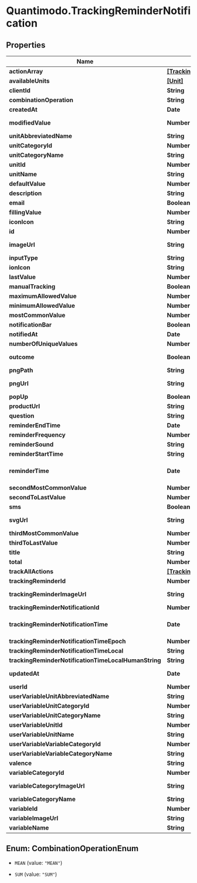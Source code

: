 # Quantimodo.TrackingReminderNotification

## Properties
Name | Type | Description | Notes
------------ | ------------- | ------------- | -------------
**actionArray** | [**[TrackingReminderNotificationAction]**](TrackingReminderNotificationAction.md) |  | 
**availableUnits** | [**[Unit]**](Unit.md) |  | 
**clientId** | **String** | clientId | [optional] 
**combinationOperation** | **String** | The way multiple measurements are aggregated over time | [optional] 
**createdAt** | **Date** | Example: 2017-07-29 20:49:54 | [optional] 
**modifiedValue** | **Number** | Is the user specified default value or falls back to the last value in user unit. Good for initializing input fields | [optional] 
**unitAbbreviatedName** | **String** | Example: /5 | [optional] 
**unitCategoryId** | **Number** | Example: 5 | [optional] 
**unitCategoryName** | **String** | Example: Rating | [optional] 
**unitId** | **Number** | Example: 10 | [optional] 
**unitName** | **String** | Example: 1 to 5 Rating | [optional] 
**defaultValue** | **Number** | Default value to use for the measurement when tracking | [optional] 
**description** | **String** | Example: positive | [optional] 
**email** | **Boolean** | True if the reminders should be delivered via email | [optional] 
**fillingValue** | **Number** | Example: 0 | 
**iconIcon** | **String** | Example: ion-sad-outline | [optional] 
**id** | **Number** | id for the specific PENDING tracking remidner | 
**imageUrl** | **String** | Example: https://rximage.nlm.nih.gov/image/images/gallery/original/55111-0129-60_RXNAVIMAGE10_B051D81E.jpg | [optional] 
**inputType** | **String** | Example: happiestFaceIsFive | [optional] 
**ionIcon** | **String** | Example: ion-happy-outline | [optional] 
**lastValue** | **Number** | Example: 3 | [optional] 
**manualTracking** | **Boolean** | Example: 1 | [optional] 
**maximumAllowedValue** | **Number** | Example: 5 | [optional] 
**minimumAllowedValue** | **Number** | Example: 1 | [optional] 
**mostCommonValue** | **Number** | Example: 3 | [optional] 
**notificationBar** | **Boolean** | True if the reminders should appear in the notification bar | [optional] 
**notifiedAt** | **Date** | Example:  | [optional] 
**numberOfUniqueValues** | **Number** | Example: 5 | [optional] 
**outcome** | **Boolean** | Indicates whether or not the variable is usually an outcome of interest such as a symptom or emotion | [optional] 
**pngPath** | **String** | Example: img/variable_categories/emotions.png | [optional] 
**pngUrl** | **String** | Example: https://app.quantimo.do/ionic/Modo/www/img/variable_categories/emotions.png | [optional] 
**popUp** | **Boolean** | True if the reminders should appear as a popup notification | [optional] 
**productUrl** | **String** | Link to associated product for purchase | [optional] 
**question** | **String** | Example: How is your overall mood? | [optional] 
**reminderEndTime** | **Date** | Example:  | [optional] 
**reminderFrequency** | **Number** | How often user should be reminded in seconds. Example: 86400 | [optional] 
**reminderSound** | **String** | String identifier for the sound to accompany the reminder | [optional] 
**reminderStartTime** | **String** | Earliest time of day at which reminders should appear in UTC HH:MM:SS format | [optional] 
**reminderTime** | **Date** | UTC ISO 8601 &#x60;YYYY-MM-DDThh:mm:ss&#x60; timestamp for the specific time the variable should be tracked in UTC.  This will be used for the measurement startTime if the track endpoint is used. | [optional] 
**secondMostCommonValue** | **Number** | Example: 4 | [optional] 
**secondToLastValue** | **Number** | Example: 1 | [optional] 
**sms** | **Boolean** | True if the reminders should be delivered via SMS | [optional] 
**svgUrl** | **String** | Example: https://app.quantimo.do/ionic/Modo/www/img/variable_categories/emotions.svg | [optional] 
**thirdMostCommonValue** | **Number** | Example: 2 | [optional] 
**thirdToLastValue** | **Number** | Example: 2 | [optional] 
**title** | **String** | Example: Rate Overall Mood | [optional] 
**total** | **Number** | Example: 3 | [optional] 
**trackAllActions** | [**[TrackingReminderNotificationTrackAllAction]**](TrackingReminderNotificationTrackAllAction.md) |  | 
**trackingReminderId** | **Number** | id for the repeating tracking remidner | [optional] 
**trackingReminderImageUrl** | **String** | Example: https://rximage.nlm.nih.gov/image/images/gallery/original/55111-0129-60_RXNAVIMAGE10_B051D81E.jpg | [optional] 
**trackingReminderNotificationId** | **Number** | Example: 5072482 | [optional] 
**trackingReminderNotificationTime** | **Date** | UTC ISO 8601 &#x60;YYYY-MM-DDThh:mm:ss&#x60; timestamp for the specific time the variable should be tracked in UTC.  This will be used for the measurement startTime if the track endpoint is used. | [optional] 
**trackingReminderNotificationTimeEpoch** | **Number** | Example: 1501534124 | [optional] 
**trackingReminderNotificationTimeLocal** | **String** | Example: 15:48:44 | [optional] 
**trackingReminderNotificationTimeLocalHumanString** | **String** | Example: 8PM Sun, May 1 | [optional] 
**updatedAt** | **Date** | When the record in the database was last updated. Use UTC ISO 8601 &#x60;YYYY-MM-DDThh:mm:ss&#x60;  datetime format. Time zone should be UTC and not local. | [optional] 
**userId** | **Number** | ID of User | [optional] 
**userVariableUnitAbbreviatedName** | **String** | Example: /5 | [optional] 
**userVariableUnitCategoryId** | **Number** | Example: 5 | [optional] 
**userVariableUnitCategoryName** | **String** | Example: Rating | [optional] 
**userVariableUnitId** | **Number** | Example: 10 | [optional] 
**userVariableUnitName** | **String** | Example: 1 to 5 Rating | [optional] 
**userVariableVariableCategoryId** | **Number** | Example: 1 | [optional] 
**userVariableVariableCategoryName** | **String** | Example: Emotions | [optional] 
**valence** | **String** | Example: positive | [optional] 
**variableCategoryId** | **Number** | Example: 1 | [optional] 
**variableCategoryImageUrl** | **String** | Example: https://maxcdn.icons8.com/Color/PNG/96/Cinema/theatre_mask-96.png | [optional] 
**variableCategoryName** | **String** | Name of the variable category to be used when sending measurements | [optional] 
**variableId** | **Number** | Id for the variable to be tracked | [optional] 
**variableImageUrl** | **String** | Example:  | [optional] 
**variableName** | **String** | Name of the variable to be used when sending measurements | [optional] 


<a name="CombinationOperationEnum"></a>
## Enum: CombinationOperationEnum


* `MEAN` (value: `"MEAN"`)

* `SUM` (value: `"SUM"`)




